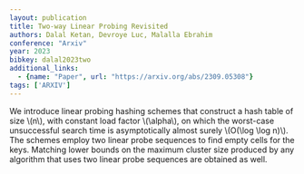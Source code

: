 ```yaml
---
layout: publication
title: Two-way Linear Probing Revisited
authors: Dalal Ketan, Devroye Luc, Malalla Ebrahim
conference: "Arxiv"
year: 2023
bibkey: dalal2023two
additional_links:
  - {name: "Paper", url: "https://arxiv.org/abs/2309.05308"}
tags: ['ARXIV']
---
```

We introduce linear probing hashing schemes that construct a hash table of size \\(n\\), with constant load factor \\(\alpha\\), on which the worst-case unsuccessful search time is asymptotically almost surely \\(O(\log \log n)\\). The schemes employ two linear probe sequences to find empty cells for the keys. Matching lower bounds on the maximum cluster size produced by any algorithm that uses two linear probe sequences are obtained as well.
